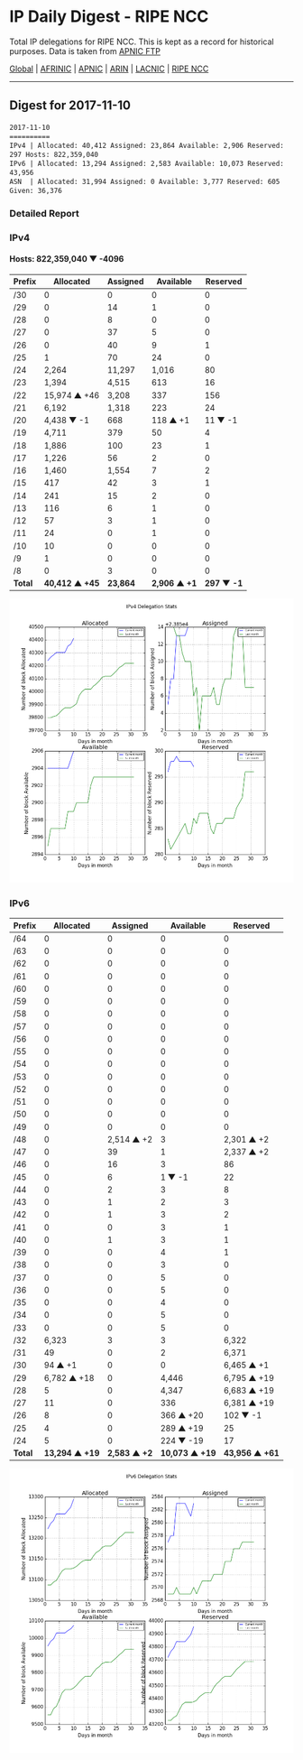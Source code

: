 # IP Daily Digest - RIPE NCC

Total IP delegations for RIPE NCC. This is kept as a record for historical purposes. Data is taken from [APNIC FTP](https://ftp.apnic.net/)

[Global](https://github.com/csmets/IP-Daily-Digest) | [AFRINIC](https://github.com/csmets/IP-Daily-Digest/tree/master/archives/AFRINIC) | [APNIC](https://github.com/csmets/IP-Daily-Digest/tree/master/archives/APNIC) | [ARIN](https://github.com/csmets/IP-Daily-Digest/tree/master/archives/ARIN) | [LACNIC](https://github.com/csmets/IP-Daily-Digest/tree/master/archives/LACNIC) | [RIPE NCC](https://github.com/csmets/IP-Daily-Digest/tree/master/archives/RIPE_NCC)

---

## Digest for 2017-11-10
```
2017-11-10
==========
IPv4 | Allocated: 40,412 Assigned: 23,864 Available: 2,906 Reserved: 297 Hosts: 822,359,040
IPv6 | Allocated: 13,294 Assigned: 2,583 Available: 10,073 Reserved: 43,956
ASN  | Allocated: 31,994 Assigned: 0 Available: 3,777 Reserved: 605 Given: 36,376
```

### Detailed Report

### IPv4

#### Hosts: **822,359,040 ▼ -4096**

| Prefix | Allocated | Assigned | Available | Reserved |
| ----- | ----- | ----- | ----- | ----- |
| /30 | 0 | 0 | 0 | 0 |
| /29 | 0 | 14 | 1 | 0 |
| /28 | 0 | 8 | 0 | 0 |
| /27 | 0 | 37 | 5 | 0 |
| /26 | 0 | 40 | 9 | 1 |
| /25 | 1 | 70 | 24 | 0 |
| /24 | 2,264 | 11,297 | 1,016 | 80 |
| /23 | 1,394 | 4,515 | 613 | 16 |
| /22 | 15,974 ▲ +46 | 3,208 | 337 | 156 |
| /21 | 6,192 | 1,318 | 223 | 24 |
| /20 | 4,438 ▼ -1 | 668 | 118 ▲ +1 | 11 ▼ -1 |
| /19 | 4,711 | 379 | 50 | 4 |
| /18 | 1,886 | 100 | 23 | 1 |
| /17 | 1,226 | 56 | 2 | 0 |
| /16 | 1,460 | 1,554 | 7 | 2 |
| /15 | 417 | 42 | 3 | 1 |
| /14 | 241 | 15 | 2 | 0 |
| /13 | 116 | 6 | 1 | 0 |
| /12 | 57 | 3 | 1 | 0 |
| /11 | 24 | 0 | 1 | 0 |
| /10 | 10 | 0 | 0 | 0 |
| /9 | 1 | 0 | 0 | 0 |
| /8 | 0 | 3 | 0 | 0 |
| **Total** | **40,412 ▲ +45** | **23,864** | **2,906 ▲ +1** | **297 ▼ -1** |

![ipv4-stats](ipv4-figure.png)

### IPv6

| Prefix | Allocated | Assigned | Available | Reserved |
| ----- | ----- | ----- | ----- | ----- |
| /64 | 0 | 0 | 0 | 0 |
| /63 | 0 | 0 | 0 | 0 |
| /62 | 0 | 0 | 0 | 0 |
| /61 | 0 | 0 | 0 | 0 |
| /60 | 0 | 0 | 0 | 0 |
| /59 | 0 | 0 | 0 | 0 |
| /58 | 0 | 0 | 0 | 0 |
| /57 | 0 | 0 | 0 | 0 |
| /56 | 0 | 0 | 0 | 0 |
| /55 | 0 | 0 | 0 | 0 |
| /54 | 0 | 0 | 0 | 0 |
| /53 | 0 | 0 | 0 | 0 |
| /52 | 0 | 0 | 0 | 0 |
| /51 | 0 | 0 | 0 | 0 |
| /50 | 0 | 0 | 0 | 0 |
| /49 | 0 | 0 | 0 | 0 |
| /48 | 0 | 2,514 ▲ +2 | 3 | 2,301 ▲ +2 |
| /47 | 0 | 39 | 1 | 2,337 ▲ +2 |
| /46 | 0 | 16 | 3 | 86 |
| /45 | 0 | 6 | 1 ▼ -1 | 22 |
| /44 | 0 | 2 | 3 | 8 |
| /43 | 0 | 1 | 2 | 3 |
| /42 | 0 | 1 | 3 | 2 |
| /41 | 0 | 0 | 3 | 1 |
| /40 | 0 | 1 | 3 | 1 |
| /39 | 0 | 0 | 4 | 1 |
| /38 | 0 | 0 | 3 | 0 |
| /37 | 0 | 0 | 5 | 0 |
| /36 | 0 | 0 | 5 | 0 |
| /35 | 0 | 0 | 4 | 0 |
| /34 | 0 | 0 | 5 | 0 |
| /33 | 0 | 0 | 5 | 0 |
| /32 | 6,323 | 3 | 3 | 6,322 |
| /31 | 49 | 0 | 2 | 6,371 |
| /30 | 94 ▲ +1 | 0 | 0 | 6,465 ▲ +1 |
| /29 | 6,782 ▲ +18 | 0 | 4,446 | 6,795 ▲ +19 |
| /28 | 5 | 0 | 4,347 | 6,683 ▲ +19 |
| /27 | 11 | 0 | 336 | 6,381 ▲ +19 |
| /26 | 8 | 0 | 366 ▲ +20 | 102 ▼ -1 |
| /25 | 4 | 0 | 289 ▲ +19 | 25 |
| /24 | 5 | 0 | 224 ▼ -19 | 17 |
| **Total** | **13,294 ▲ +19** | **2,583 ▲ +2** | **10,073 ▲ +19** | **43,956 ▲ +61** |

![ipv6-stats](ipv6-figure.png)